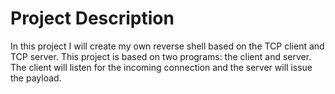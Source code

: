 # Project Description

In this project I will create my own reverse shell based on the TCP client and TCP server.
This project is based on two programs: the client and server. The client will listen for the
incoming connection and the server will issue the payload. 
